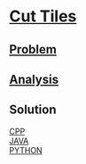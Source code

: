 # [Cut Tiles](https://codingcompetitions.withgoogle.com/kickstart/round/0000000000434d9c/0000000000434ba2)

## [Problem](PROBLEM.md)

## [Analysis](ANALYSIS.md)

## Solution
[CPP](Solution.cpp)<br />
[JAVA](Solution.java)<br />
[PYTHON](Solution.py)
